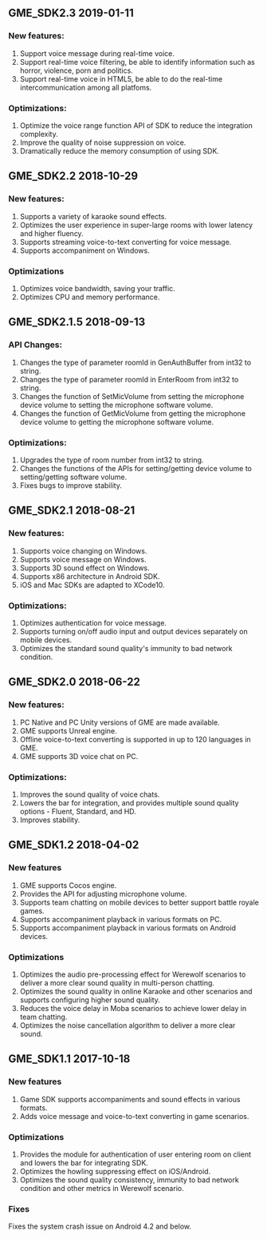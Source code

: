 ## GME_SDK2.3 2019-01-11

### New features:
1.  Support voice message during real-time voice.
2.  Support real-time voice filtering, be able to identify information such as horror, violence, porn and politics. 
3.  Support real-time voice in HTML5, be able to do the real-time intercommunication among all platfoms.

### Optimizations:
1. Optimize the voice range function API of SDK to reduce the integration complexity.
2. Improve the quality of noise suppression on voice.
3. Dramatically reduce the memory consumption of using SDK.

## GME_SDK2.2 2018-10-29

### New features:
1. Supports a variety of karaoke sound effects.
2. Optimizes the user experience in super-large rooms with lower latency and higher fluency.
3. Supports streaming voice-to-text converting for voice message.
4. Supports accompaniment on Windows.

### Optimizations
1. Optimizes voice bandwidth, saving your traffic.
2. Optimizes CPU and memory performance.

## GME_SDK2.1.5 2018-09-13

### API Changes:

1. Changes the type of parameter roomId in GenAuthBuffer from int32 to string.
2. Changes the type of parameter roomId in EnterRoom from int32 to string.
3. Changes the function of SetMicVolume from setting the microphone device volume to setting the microphone software volume.
4. Changes the function of GetMicVolume from getting the microphone device volume to getting the microphone software volume.

### Optimizations:

1. Upgrades the type of room number from int32 to string.
2. Changes the functions of the APIs for setting/getting device volume to setting/getting software volume.
3. Fixes bugs to improve stability.


## GME_SDK2.1 2018-08-21

### New features:

1. Supports voice changing on Windows.
2. Supports voice message on Windows.
3. Supports 3D sound effect on Windows.
4. Supports x86 architecture in Android SDK.
5. iOS and Mac SDKs are adapted to XCode10.

### Optimizations:

1. Optimizes authentication for voice message.
2. Supports turning on/off audio input and output devices separately on mobile devices.
3. Optimizes the standard sound quality's immunity to bad network condition.

## GME_SDK2.0 2018-06-22

### New features:

1. PC Native and PC Unity versions of GME are made available.
2. GME supports Unreal engine.
3. Offline voice-to-text converting is supported in up to 120 languages in GME.
4. GME supports 3D voice chat on PC.

### Optimizations:

1. Improves the sound quality of voice chats.
2. Lowers the bar for integration, and provides multiple sound quality options - Fluent, Standard, and HD.
3. Improves stability.

## GME_SDK1.2    2018-04-02

### New features

1. GME supports Cocos engine.
2. Provides the API for adjusting microphone volume.
3. Supports team chatting on mobile devices to better support battle royale games.
4. Supports accompaniment playback in various formats on PC.
5. Supports accompaniment playback in various formats on Android devices.

### Optimizations

1. Optimizes the audio pre-processing effect for Werewolf scenarios to deliver a more clear sound quality in multi-person chatting.
2. Optimizes the sound quality in online Karaoke and other scenarios and supports configuring higher sound quality.
3. Reduces the voice delay in Moba scenarios to achieve lower delay in team chatting.
4. Optimizes the noise cancellation algorithm to deliver a more clear sound.

## GME_SDK1.1    2017-10-18

### New features

1. Game SDK supports accompaniments and sound effects in various formats.
2. Adds voice message and voice-to-text converting in game scenarios.

### Optimizations

1. Provides the module for authentication of user entering room on client and lowers the bar for integrating SDK.
2. Optimizes the howling suppressing effect on iOS/Android.
3. Optimizes the sound quality consistency, immunity to bad network condition and other metrics in Werewolf scenario.

### Fixes

Fixes the system crash issue on Android 4.2 and below.






